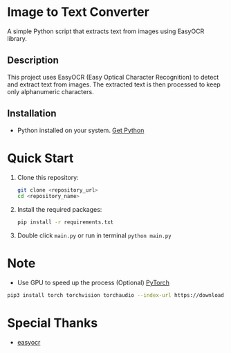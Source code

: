 # Image to Text Converter

A simple Python script that extracts text from images using EasyOCR library.

## Description

This project uses EasyOCR (Easy Optical Character Recognition) to detect and extract text from images. The extracted text is then processed to keep only alphanumeric characters.

## Installation

- Python installed on your system. [Get Python](https://www.python.org/downloads/)

# Quick Start

1. Clone this repository:

   ```bash
   git clone <repository_url>
   cd <repository_name>
   ```

2. Install the required packages:

   ```bash
   pip install -r requirements.txt
   ```

3. Double click `main.py` or run in terminal `python main.py`

# Note

- Use GPU to speed up the process (Optional) [PyTorch](https://pytorch.org/)

```bash
pip3 install torch torchvision torchaudio --index-url https://download.pytorch.org/whl/cu118
```

# Special Thanks

- [easyocr](https://github.com/JaidedAI/EasyOCR)
